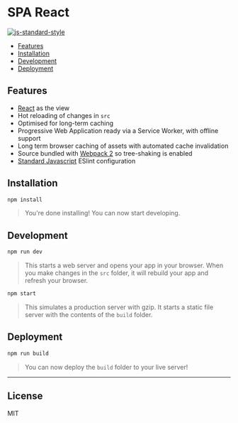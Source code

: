 # SPA React
[![js-standard-style](https://img.shields.io/badge/code%20style-standard-brightgreen.svg)](https://github.com/feross/standard)

- [Features](#features)
- [Installation](#installation)
- [Development](#development)
- [Deployment](#deployment)

## Features
- [React](https://facebook.github.io/react/) as the view
- Hot reloading of changes in `src`
- Optimised for long-term caching
- Progressive Web Application ready via a Service Worker, with offline support
- Long term browser caching of assets with automated cache invalidation
- Source bundled with [Webpack 2](https://webpack.js.org/) so tree-shaking is enabled
- [Standard Javascript](http://standardjs.com/) ESlint configuration


## Installation

```sh
npm install
```

> You're done installing! You can now start developing.

## Development

```sh
npm run dev
```

> This starts a web server and opens your app in your browser. When you make changes in the `src` folder, it will rebuild your app and refresh your browser.

```sh
npm start
```

> This simulates a production server with gzip. It starts a static file server with the contents of the `build` folder.


## Deployment

```sh
npm run build
```

> You can now deploy the `build` folder to your live server!


---


## License

MIT

